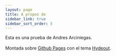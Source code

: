 ```yaml
--- 
layout: page 
title: A propos de 
sidebar_link: true 
sidebar_sort_order: 5
---
```


<p class="message"> 
Esta es una prueba de Andres Arciniegas. <br><br>
<!-- <a href="http://twitter.com/DocteurAndres">Andres Arciniegas</a>. -->
Montada sobre <a href="https://pages.github.com/">Github Pages</a> con el tema <a href="https://github.com/fongandrew/hydeout">Hydeout</a>.</p>
